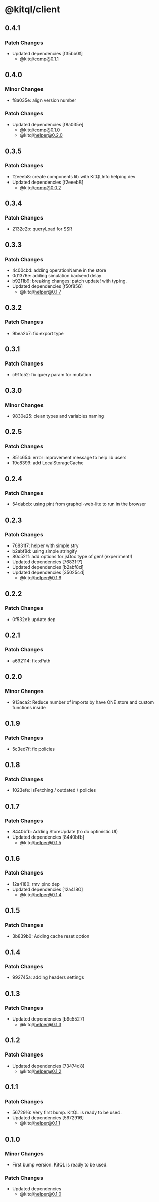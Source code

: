 # @kitql/client

## 0.4.1

### Patch Changes

- Updated dependencies [f35bb0f]
  - @kitql/comp@0.1.1

## 0.4.0

### Minor Changes

- f8a035e: align version number

### Patch Changes

- Updated dependencies [f8a035e]
  - @kitql/comp@0.1.0
  - @kitql/helper@0.2.0

## 0.3.5

### Patch Changes

- f2eeeb8: create components lib with KitQLInfo helping dev
- Updated dependencies [f2eeeb8]
  - @kitql/comp@0.0.2

## 0.3.4

### Patch Changes

- 2132c2b: queryLoad for SSR

## 0.3.3

### Patch Changes

- 4c00cbd: adding operationName in the store
- 0d1376e: adding simulation backend delay
- b9211b9: breaking changes: patch update! with typing.
- Updated dependencies [f50f856]
  - @kitql/helper@0.1.7

## 0.3.2

### Patch Changes

- 9bea2b7: fix export type

## 0.3.1

### Patch Changes

- c91fc52: fix query param for mutation

## 0.3.0

### Minor Changes

- 9830e25: clean types and variables naming

## 0.2.5

### Patch Changes

- 851c654: error improvement message to help lib users
- 19e8399: add LocalStorageCache

## 0.2.4

### Patch Changes

- 54dabcb: using pint from graphql-web-lite to run in the browser

## 0.2.3

### Patch Changes

- 76831f7: helper with simple stry
- b2abf8d: using simple stringify
- 80c521f: add options for jsDoc type of gen! (experiment!)
- Updated dependencies [76831f7]
- Updated dependencies [b2abf8d]
- Updated dependencies [35025cd]
  - @kitql/helper@0.1.6

## 0.2.2

### Patch Changes

- 0f532e1: update dep

## 0.2.1

### Patch Changes

- a692114: fix xPath

## 0.2.0

### Minor Changes

- 913aca2: Reduce number of imports by have ONE store and custom functions inside

## 0.1.9

### Patch Changes

- 5c3ed7f: fix policies

## 0.1.8

### Patch Changes

- 1023efe: isFetching / outdated / policies

## 0.1.7

### Patch Changes

- 8440bfb: Adding StoreUpdate (to do optimistic UI)
- Updated dependencies [8440bfb]
  - @kitql/helper@0.1.5

## 0.1.6

### Patch Changes

- 12a4180: rmv pino dep
- Updated dependencies [12a4180]
  - @kitql/helper@0.1.4

## 0.1.5

### Patch Changes

- 3b839b0: Adding cache reset option

## 0.1.4

### Patch Changes

- 992745a: adding headers settings

## 0.1.3

### Patch Changes

- Updated dependencies [b9c5527]
  - @kitql/helper@0.1.3

## 0.1.2

### Patch Changes

- Updated dependencies [73474d8]
  - @kitql/helper@0.1.2

## 0.1.1

### Patch Changes

- 5672916: Very first bump. KitQL is ready to be used.
- Updated dependencies [5672916]
  - @kitql/helper@0.1.1

## 0.1.0

### Minor Changes

- First bump version. KitQL is ready to be used.

### Patch Changes

- Updated dependencies
  - @kitql/helper@0.1.0
